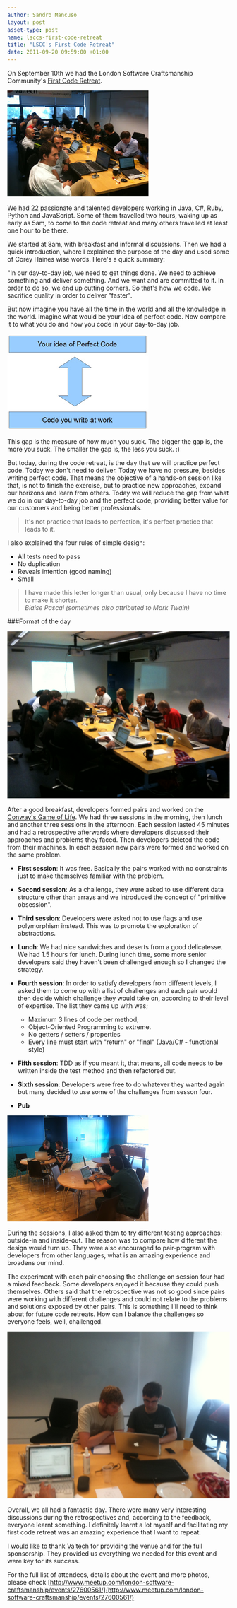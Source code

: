 ```yaml
---
author: Sandro Mancuso
layout: post
asset-type: post
name: lsccs-first-code-retreat
title: "LSCC's First Code Retreat"
date: 2011-09-20 09:59:00 +01:00
---
```


On September 10th
we had the London Software Craftsmanship Community's [First Code Retreat](http://www.meetup.com/london-software-craftsmanship/events/27600561/).

![Code Retreat](/assets/img/custom/blog/coderetreat01.jpg)

We had 22 passionate and talented developers working in Java, C\#, Ruby,
Python and JavaScript. Some of them travelled two hours, waking up as
early as 5am, to come to the code retreat and many others travelled at
least one hour to be there.

We started at 8am, with breakfast and informal discussions. Then we had
a quick introduction, where I explained the purpose of the day and used
some of Corey Haines wise words. Here's a quick summary:

"In our day-to-day job, we need to get things done. We need to achieve
something and deliver something. And we want and are committed to it. In
order to do so, we end up cutting corners. So that's how we code. We
sacrifice quality in order to deliver "faster".

But now imagine you have all the time in the world and all the knowledge
in the world. Imagine what would be your idea of perfect code. Now
compare it to what you do and how you code in your day-to-day job.


![Perfect Code Gap](/assets/img/custom/blog/PerfectCode_Gap.jpg)

This gap is the measure of how much you suck. The bigger the gap is, the
more you suck. The smaller the gap is, the less you suck. :)

But today, during the code retreat, is the day that we will practice
perfect code. Today we don't need to deliver. Today we have no pressure,
besides writing perfect code. That means the objective of a hands-on
session like that, is not to finish the exercise, but to practice new
approaches, expand our horizons and learn from others. Today we will
reduce the gap from what we do in our day-to-day job and the perfect
code, providing better value for our customers and being better
professionals.


<blockquote>It's not practice that leads to perfection, it's perfect practice that leads to it.</blockquote>


I also explained the four rules of simple design:

-   All tests need to pass
-   No duplication
-   Reveals intention (good naming)
-   Small


<blockquote>I have made this letter longer than usual, only because I have no time to make it shorter.
 <footer><cite>Blaise Pascal (sometimes also attributed to Mark Twain)</cite></footer>
</blockquote>

###Format of the day


![Code Retreat](/assets/img/custom/blog/coderetreat04.jpg)

After a good breakfast, developers formed pairs and worked on the
[Conway's Game of Life](http://en.wikipedia.org/wiki/Conway%27s_Game_of_Life). We had
three sessions in the morning, then lunch and another three sessions in
the afternoon. Each session lasted 45 minutes and had a retrospective
afterwards where developers discussed their approaches and problems they
faced. Then developers deleted the code from their machines. In each
session new pairs were formed and worked on the same problem.


-   **First session**: It was free. Basically the pairs worked with no
    constraints just to make themselves familiar with the problem.
-   **Second session**: As a challenge, they were asked to use different
    data structure other than arrays and we introduced the concept of
    "primitive obsession".
-   **Third session**: Developers were asked not to use flags and use
    polymorphism instead. This was to promote the exploration of
    abstractions.

-   **Lunch**: We had nice sandwiches and deserts from a good
    delicatesse. We had 1.5 hours for lunch. During lunch time, some
    more senior developers said they haven't been challenged enough so I
    changed the strategy.

-   **Fourth session**: In order to satisfy developers from different
    levels, I asked them to come up with a list of challenges and each
    pair would then decide which challenge they would take on, according
    to their level of expertise. The list they came up with was;
    -   Maximum 3 lines of code per method;
    -   Object-Oriented Programming to extreme.
    -   No getters / setters / properties
    -   Every line must start with "return" or "final" (Java/C\# -
        functional style)

-   **Fifth session**: TDD as if you meant it, that means, all code
    needs to be written inside the test method and then refactored out.
-   **Sixth session**: Developers were free to do whatever they wanted
    again but many decided to use some of the challenges from sesson
    four. 
-   **Pub**


![Code Retreat](/assets/img/custom/blog/coderetreat11.jpg)

During the sessions, I also asked them to try different testing
approaches: outside-in and inside-out. The reason was to compare how
different the design would turn up. They were also encouraged to
pair-program with developers from other languages, what is an amazing
experience and broadens our mind. 

The experiment with each pair choosing the challenge on session four had
a mixed feedback. Some developers enjoyed it because they could push
themselves. Others said that the retrospective was not so good since
pairs were working with different challenges and could not relate to the
problems and solutions exposed by other pairs. This is something I'll
need to think about for future code retreats. How can I balance the
challenges so everyone feels, well, challenged.


![Code Retreat](/assets/img/custom/blog/coderetreat15.jpg)

Overall, we all had a fantastic day. There were many very interesting
discussions during the retrospectives and, according to the feedback,
everyone learnt something. I definitely learnt a lot myself and
facilitating my first code retreat was an amazing experience that I want
to repeat.

I would like to thank [Valtech](http://valtech.co.uk/) for providing the
venue and for the full sponsorship. They provided us everything we
needed for this event and were key for its success.

For the full list of attendees, details about the event and more photos,
please check
[http://www.meetup.com/london-software-craftsmanship/events/27600561/](http://www.meetup.com/london-software-craftsmanship/events/27600561/)
